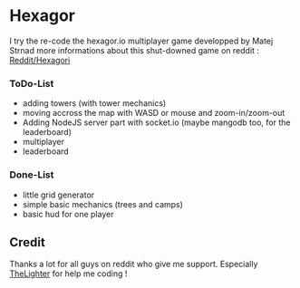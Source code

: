 # Hexagor
I try the re-code the hexagor.io multiplayer game developped by Matej Strnad
more informations about this shut-downed game on reddit :
[Reddit/Hexagori](https://www.reddit.com/r/Hexagorio/)

### ToDo-List
* adding towers (with tower mechanics)
* moving accross the map with WASD or mouse and zoom-in/zoom-out
* Adding NodeJS server part with socket.io (maybe mangodb too, for the leaderboard)
* multiplayer
* leaderboard

### Done-List
* little grid generator
* simple basic mechanics (trees and camps)
* basic hud for one player

## Credit

Thanks a lot for all guys on reddit who give me support.
Especially [TheLighter](https://www.reddit.com/user/TheLighter) for help me coding !
